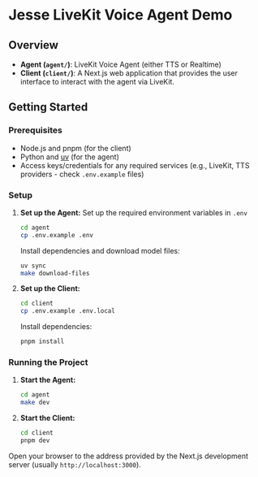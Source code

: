 # Jesse LiveKit Voice Agent Demo

## Overview

- **Agent (`agent/`)**: LiveKit Voice Agent (either TTS or Realtime)
- **Client (`client/`)**: A Next.js web application that provides the user interface to interact with the agent via LiveKit.

## Getting Started

### Prerequisites

- Node.js and pnpm (for the client)
- Python and [uv](https://github.com/astral-sh/uv#installation) (for the agent)
- Access keys/credentials for any required services (e.g., LiveKit, TTS providers - check `.env.example` files)

### Setup

1.  **Set up the Agent:**
    Set up the required environment variables in `.env`

    ```sh
    cd agent
    cp .env.example .env
    ```

    Install dependencies and download model files:

    ```sh
    uv sync
    make download-files
    ```

2.  **Set up the Client:**

    ```bash
    cd client
    cp .env.example .env.local
    ```

    Install dependencies:

    ```sh
    pnpm install
    ```

### Running the Project

1.  **Start the Agent:**
    ```sh
    cd agent
    make dev
    ```

2.  **Start the Client:**
    ```sh
    cd client
    pnpm dev
    ```

Open your browser to the address provided by the Next.js development server (usually `http://localhost:3000`).
